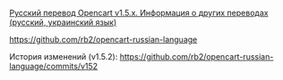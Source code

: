 [Русский перевод Opencart v1.5.x. Информация о других переводах (русский, украинский язык)](http://rb.labtodo.com/page/opencart-1505-russian-language-pack)

https://github.com/rb2/opencart-russian-language

История изменений (v1.5.2): https://github.com/rb2/opencart-russian-language/commits/v152
